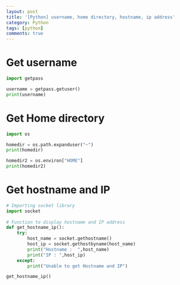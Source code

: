 ```yaml
---
layout: post
title: '[Python] username, home directory, hostname, ip address'
category: Python
tags: [python]
comments: true
---
```



# Get username

~~~python
import getpass

username = getpass.getuser()
print(username)
~~~

# Get Home directory

~~~python
import os

homedir = os.path.expanduser("~")
print(homedir)

homedir2 = os.environ["HOME"]
print(homedir2)
~~~

# Get hostname and IP

~~~python
# Importing socket library 
import socket 
  
# Function to display hostname and IP address 
def get_hostname_ip(): 
    try: 
        host_name = socket.gethostname() 
        host_ip = socket.gethostbyname(host_name) 
        print("Hostname :  ",host_name) 
        print("IP : ",host_ip) 
    except: 
        print("Unable to get Hostname and IP") 

get_hostname_ip()
~~~